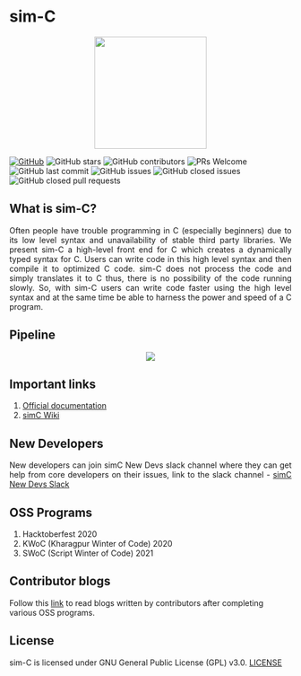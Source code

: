 # sim-C

<p align="center">
  <img src="https://raw.githubusercontent.com/cimplec/sim-c/master/images/logo.png" height="200">
</p>

[![GitHub](https://img.shields.io/github/license/cimplec/sim-c)](https://github.com/cimplec/sim-c/blob/master/LICENSE)  ![GitHub stars](https://img.shields.io/github/stars/cimplec/sim-c?style=plastic)  ![GitHub contributors](https://img.shields.io/github/contributors/cimplec/sim-c)  ![PRs Welcome](https://img.shields.io/badge/PRs-welcome-brightgreen.svg)  ![GitHub last commit](https://img.shields.io/github/last-commit/cimplec/sim-c)  ![GitHub issues](https://img.shields.io/github/issues/cimplec/sim-c?color=darkgreen)  ![GitHub closed issues](https://img.shields.io/github/issues-closed/cimplec/sim-c?color=red)  ![GitHub closed pull requests](https://img.shields.io/github/issues-pr-closed/cimplec/sim-c?color=darkred)

## What is sim-C?

<p align="justify">Often people have trouble programming in C (especially beginners) due to its low level syntax and unavailability of stable third party libraries. We present sim-C a high-level front end for C which creates a dynamically typed syntax for C. Users can write code in this high level syntax and then compile it to optimized C code. sim-C does not process the code and simply translates it to C thus, there is no possibility of the code running slowly. So, with sim-C users can write code faster using the high level syntax and at the same time be able to harness the power and speed of a C program.</p>

## Pipeline

<p align="center">
  <img src="https://raw.githubusercontent.com/cimplec/sim-c/master/images/simc-pipeline.png">
</p>
  
## Important links

1. <a href="https://cimplec.github.io/docs">Official documentation</a>
2. <a href="https://github.com/cimplec/sim-c/wiki/">simC Wiki</a>

## New Developers

<p align="justify">New developers can join simC New Devs slack channel where they can get help from core developers on their issues, link to the slack channel - <a href="https://join.slack.com/t/sim-cnewdevs/shared_invite/zt-ky44bntx-WHiw41q1nam4AmktMggsCg">simC New Devs Slack</a></p>

## OSS Programs

1) Hacktoberfest 2020
2) KWoC (Kharagpur Winter of Code) 2020
3) SWoC (Script Winter of Code) 2021

## Contributor blogs

Follow this [link](https://github.com/cimplec/sim-c/blob/master/BLOGS.md) to read blogs written by contributors after completing various OSS programs. 

## License

sim-C is licensed under GNU General Public License (GPL) v3.0. [LICENSE](https://github.com/cimplec/sim-c/blob/master/LICENSE)
